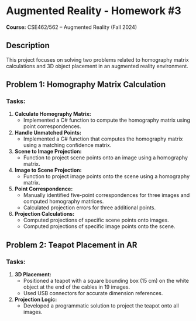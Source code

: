 # Augmented Reality - Homework #3

**Course:** CSE462/562 – Augmented Reality (Fall 2024)  

## Description
This project focuses on solving two problems related to homography matrix calculations and 3D object placement in an augmented reality environment.

## Problem 1: Homography Matrix Calculation
### Tasks:
1. **Calculate Homography Matrix:**
   - Implemented a C# function to compute the homography matrix using point correspondences.
2. **Handle Unmatched Points:**
   - Implemented a C# function that computes the homography matrix using a matching confidence matrix.
3. **Scene to Image Projection:**
   - Function to project scene points onto an image using a homography matrix.
4. **Image to Scene Projection:**
   - Function to project image points onto the scene using a homography matrix.
5. **Point Correspondence:**
   - Manually identified five-point correspondences for three images and computed homography matrices.
   - Calculated projection errors for three additional points.
6. **Projection Calculations:**
   - Computed projections of specific scene points onto images.
   - Computed projections of specific image points onto the scene.

## Problem 2: Teapot Placement in AR
### Tasks:
1. **3D Placement:**
   - Positioned a teapot with a square bounding box (15 cm) on the white object at the end of the cables in 19 images.
   - Used USB connectors for accurate dimension references.
2. **Projection Logic:**
   - Developed a programmatic solution to project the teapot onto all images.

